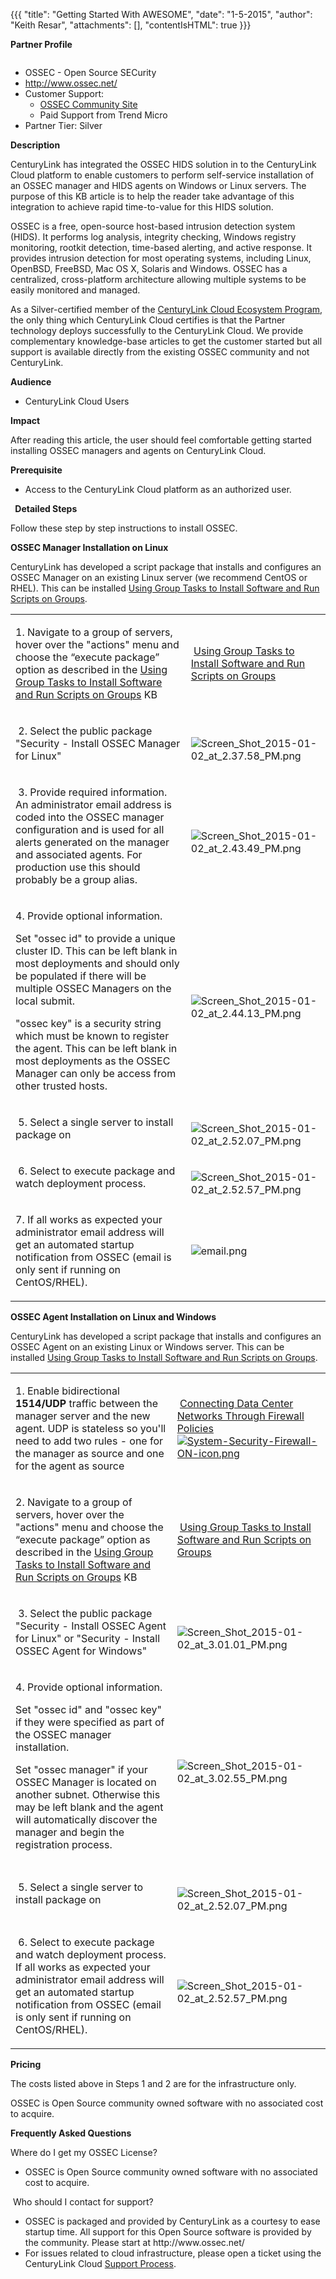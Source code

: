 {{{
  "title": "Getting Started With AWESOME",
  "date": "1-5-2015",
  "author": "Keith Resar",
  "attachments": [],
  "contentIsHTML": true
}}}

<p><strong>Partner Profile</strong>
</p>
<p>
  <a href="http://www.ossec.net/"><img src="http://www.ossec.net/wp-content/uploads/2012/06/ossec-hids.png" alt />
  </a>
</p>
<ul>
  <li>OSSEC - Open Source SECurity</li>
  <li><a href="http://www.ossec.net/">http://www.ossec.net/</a>
  </li>
  <li>Customer Support:
    <ul>
      <li><a href="http://www.ossec.net/?page_id=21">OSSEC Community Site</a>
      </li>
      <li>Paid Support from Trend Micro</li>
    </ul>
  </li>
  <li>Partner Tier: Silver</li>
</ul>

<strong>Description</strong>
<p>CenturyLink has integrated the OSSEC HIDS solution in to the CenturyLink Cloud platform to enable customers to perform self-service installation of an OSSEC manager and HIDS agents on Windows or Linux servers. The purpose of this KB article is to help
  the reader take advantage of this integration to achieve rapid time-to-value for this HIDS solution.</p>
<p>OSSEC is a free, open-source host-based intrusion detection system (HIDS). It performs log analysis, integrity checking, Windows registry monitoring, rootkit detection, time-based alerting, and active response. It provides intrusion detection for most
  operating systems, including Linux, OpenBSD, FreeBSD, Mac OS X, Solaris and Windows. OSSEC has a centralized, cross-platform architecture allowing multiple systems to be easily monitored and managed.</p>
<p>As a Silver-certified member of the&nbsp;<a href="https://t3n.zendesk.com/entries/58187134-CenturyLink-Cloud-Ecosystem-Program-Guide-">CenturyLink Cloud Ecosystem Program</a>, the only thing which CenturyLink Cloud certifies is that the Partner technology
  deploys successfully to the CenturyLink Cloud. We provide complementary knowledge-base articles to get the customer started but all support is available directly from the existing OSSEC community and not CenturyLink.</p>

<strong>Audience</strong>
<ul>
  <li>CenturyLink Cloud Users</li>
</ul>

<strong>Impact</strong>
<p>After reading this article, the user should feel comfortable getting started installing OSSEC managers and agents on CenturyLink Cloud.</p>

<strong>Prerequisite</strong>&nbsp;
<ul>
  <li>Access to the CenturyLink Cloud platform as an authorized user.</li>
</ul>
<strong>&nbsp;</strong>
<strong>Detailed Steps</strong>
<p>Follow these step by step instructions to install OSSEC.</p>
<p><strong>OSSEC Manager Installation on Linux</strong>
</p>
<p>CenturyLink has developed a script package that installs and configures an OSSEC Manager on an existing Linux server (we recommend CentOS or RHEL). This can be installed&nbsp;<a href="https://t3n.zendesk.com/entries/21807618-Using-Group-Tasks-to-Install-Software-and-Run-Scripts-on-Groups">Using Group Tasks to Install Software and Run Scripts on Groups</a>.</p>
<table>
  <tbody>
    <tr>
      <td>
        <p>1.&nbsp;Navigate to a group of servers, hover over the "actions" menu and choose the “execute package” option as described in the&nbsp;<a href="https://t3n.zendesk.com/entries/21807618-Using-Group-Tasks-to-Install-Software-and-Run-Scripts-on-Groups">Using Group Tasks to Install Software and Run Scripts on Groups</a>&nbsp;KB</p>
      </td>
      <td>&nbsp;<a href="https://t3n.zendesk.com/entries/21807618-Using-Group-Tasks-to-Install-Software-and-Run-Scripts-on-Groups">Using Group Tasks to Install Software and Run Scripts on Groups</a>
      </td>
    </tr>
    <tr>
      <td>
        <p>&nbsp;2.&nbsp;Select the public package "Security - Install OSSEC Manager for Linux"</p>
      </td>
      <td>&nbsp;<img src="https://t3n.zendesk.com/attachments/token/84QNbdKX4R2aVV8JP6zyKaKZj/?name=Screen+Shot+2015-01-02+at+2.37.58+PM.png" alt="Screen_Shot_2015-01-02_at_2.37.58_PM.png" />
      </td>
    </tr>
    <tr>
      <td>
        <p>&nbsp;3. Provide required information. An administrator email address is coded into the OSSEC manager configuration and is used for all alerts generated on the manager and associated agents. For production use this should probably
          be a group alias.</p>
      </td>
      <td>&nbsp;<img src="https://t3n.zendesk.com/attachments/token/DLUf9Oab2yQ7B8fIaTkQEnrl0/?name=Screen+Shot+2015-01-02+at+2.43.49+PM.png" alt="Screen_Shot_2015-01-02_at_2.43.49_PM.png" />
      </td>
    </tr>
    <tr>
      <td>
        <p>4. Provide optional information. </p>
        <p>Set "ossec id" to provide a unique cluster ID. This can be left blank in most deployments and should only be populated if there will be multiple OSSEC Managers on the local submit.</p>
        <p>"ossec key" is a security string which must be known to register the agent. This can be left blank in most deployments as the OSSEC Manager can only be access from other trusted hosts.</p>
      </td>
      <td>&nbsp;<img src="https://t3n.zendesk.com/attachments/token/0DQHi9ihXHTZhSvVzPOe2lWOa/?name=Screen+Shot+2015-01-02+at+2.44.13+PM.png" alt="Screen_Shot_2015-01-02_at_2.44.13_PM.png" />
      </td>
    </tr>
    <tr>
      <td>
        <p>&nbsp;5. Select a single server to install package on</p>
      </td>
      <td>&nbsp;<img src="https://t3n.zendesk.com/attachments/token/U3UqLKww4AMDPVruZ48R5AUry/?name=Screen+Shot+2015-01-02+at+2.52.07+PM.png" alt="Screen_Shot_2015-01-02_at_2.52.07_PM.png" />
      </td>
    </tr>
    <tr>
      <td>
        <p>&nbsp;6. Select to execute package and watch deployment process. </p>
      </td>
      <td>&nbsp;<img src="https://t3n.zendesk.com/attachments/token/qQV4Qk213s8YFgGi8Kor42mjH/?name=Screen+Shot+2015-01-02+at+2.52.57+PM.png" alt="Screen_Shot_2015-01-02_at_2.52.57_PM.png" />
      </td>
    </tr>
    <tr>
      <td>
        <p>7.&nbsp;If all works as expected your administrator email address will get an automated startup notification from OSSEC (email is only sent if running on CentOS/RHEL).</p>
      </td>
      <td><img src="https://t3n.zendesk.com/attachments/token/szjdjoSBFb6X8nq6Ftb0krUZa/?name=email.png" alt="email.png" />
      </td>
    </tr>
  </tbody>
</table>

<p><strong>OSSEC Agent Installation on Linux and Windows</strong>
</p>
<p>CenturyLink has developed a script package that installs and configures an OSSEC Agent on an existing Linux or Windows server. This can be installed&nbsp;<a href="https://t3n.zendesk.com/entries/21807618-Using-Group-Tasks-to-Install-Software-and-Run-Scripts-on-Groups">Using Group Tasks to Install Software and Run Scripts on Groups</a>.</p>
<table>
  <tbody>
    <tr>
      <td>
        <p>1. Enable bidirectional <strong>1514/UDP</strong> traffic between the manager server and the new agent. UDP is stateless so you'll need to add two rules - one for the manager as source and one for the agent as source</p>
      </td>
      <td>
        <p>&nbsp;<a href="https://t3n.zendesk.com/entries/22196842-Connecting-Data-Center-Networks-Through-Firewall-Policies">Connecting Data Center Networks Through Firewall Policies<img src="https://t3n.zendesk.com/attachments/token/XJtFMG2XbALYPpbTvCK78yYlU/?name=System-Security-Firewall-ON-icon.png" alt="System-Security-Firewall-ON-icon.png" /></a>
        </p>
      </td>
    </tr>
    <tr>
      <td>
        <p>2.&nbsp;Navigate to a group of servers, hover over the "actions" menu and choose the “execute package” option as described in the&nbsp;<a href="https://t3n.zendesk.com/entries/21807618-Using-Group-Tasks-to-Install-Software-and-Run-Scripts-on-Groups">Using Group Tasks to Install Software and Run Scripts on Groups</a>&nbsp;KB</p>
      </td>
      <td>
        <p>&nbsp;<a href="https://t3n.zendesk.com/entries/21807618-Using-Group-Tasks-to-Install-Software-and-Run-Scripts-on-Groups">Using Group Tasks to Install Software and Run Scripts on Groups</a>
        </p>
      </td>
    </tr>
    <tr>
      <td>
        <p>&nbsp;3.&nbsp;Select the public package "Security - Install OSSEC Agent for Linux" or&nbsp;"Security - Install OSSEC Agent for Windows"</p>
      </td>
      <td>
        <p>&nbsp;<img src="https://t3n.zendesk.com/attachments/token/m2mzaqxxZq85mfTFM4luqfai1/?name=Screen+Shot+2015-01-02+at+3.01.01+PM.png" alt="Screen_Shot_2015-01-02_at_3.01.01_PM.png" />
        </p>
      </td>
    </tr>
    <tr>
      <td>
        <p>4. Provide optional information. </p>
        <p>Set "ossec id" and "ossec key" if they were specified as part of the OSSEC manager installation.</p>
        <p>Set "ossec manager" if your OSSEC Manager is located on another subnet. Otherwise this may be left blank and the agent will automatically discover the manager and begin the registration process.</p>
      </td>
      <td>
        <p>&nbsp;<img src="https://t3n.zendesk.com/attachments/token/bAXhN2Kq9XaRMCNgwm2Wf84iz/?name=Screen+Shot+2015-01-02+at+3.02.55+PM.png" alt="Screen_Shot_2015-01-02_at_3.02.55_PM.png" />
        </p>
      </td>
    </tr>
    <tr>
      <td>
        <p>&nbsp;5. Select a single server to install package on</p>
      </td>
      <td>
        <p>&nbsp;<img src="https://t3n.zendesk.com/attachments/token/U3UqLKww4AMDPVruZ48R5AUry/?name=Screen+Shot+2015-01-02+at+2.52.07+PM.png" alt="Screen_Shot_2015-01-02_at_2.52.07_PM.png" />
        </p>
      </td>
    </tr>
    <tr>
      <td>
        <p>&nbsp;6. Select to execute package and watch deployment process. If all works as expected your administrator email address will get an automated startup notification from OSSEC (email is only sent if running on CentOS/RHEL).</p>
      </td>
      <td>&nbsp;<img src="https://t3n.zendesk.com/attachments/token/qQV4Qk213s8YFgGi8Kor42mjH/?name=Screen+Shot+2015-01-02+at+2.52.57+PM.png" alt="Screen_Shot_2015-01-02_at_2.52.57_PM.png" />
      </td>
    </tr>
  </tbody>
</table>

<p><strong>Pricing</strong></p>
<p>The costs listed above in Steps 1 and 2 are for the infrastructure only.</p>
<p>OSSEC is Open Source community owned software with no associated cost to acquire.</p>

<p><strong>Frequently Asked Questions</strong></p>
<p>Where do I get my OSSEC&nbsp;License?</p>
<ul>
  <li>OSSEC is Open Source community owned software with no associated cost to acquire.</li>
</ul>
<p>&nbsp;Who should I contact for support?</p>
<ul>
  <li>OSSEC is packaged and provided by CenturyLink as a courtesy to ease startup time. All support for this Open Source software is provided by the community. Please start at&nbsp;http://www.ossec.net/</li>
  <li>For issues related to cloud infrastructure, please open a ticket using the CenturyLink Cloud&nbsp;<a href="https://t3n.zendesk.com/entries/23610702-How-do-I-report-a-support-issue-">Support Process</a>.</li>
</ul>
